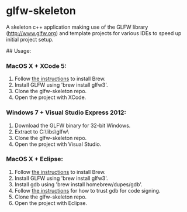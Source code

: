 # glfw-skeleton

A skeleton c++ application making use of the GLFW library (http://www.glfw.org) and template projects for various IDEs to speed up initial project setup.

## Usage:

### MacOS X + XCode 5:

1. Follow [the instructions](http://brew.sh/) to install Brew.
2. Install GLFW using 'brew install glfw3'.
3. Clone the glfw-skeleton repo.
4. Open the project with XCode.

### Windows 7 + Visual Studio Express 2012:

1. Download the GLFW binary for 32-bit Windows.
2. Extract to C:\libs\glfw\
3. Clone the glfw-skeleton repo.
4. Open the project with Visual Studio.

### MacOS X + Eclipse:

1. Follow [the instructions](http://brew.sh/) to install Brew.
2. Install GLFW using 'brew install glfw3'.
3. Install gdb using 'brew install homebrew/dupes/gdb'.
4. Follow [the instructions](https://sourceware.org/gdb/wiki/BuildingOnDarwin) for how to trust gdb for code signing.
5. Clone the glfw-skeleton repo.
6. Open the project with Eclipse.
